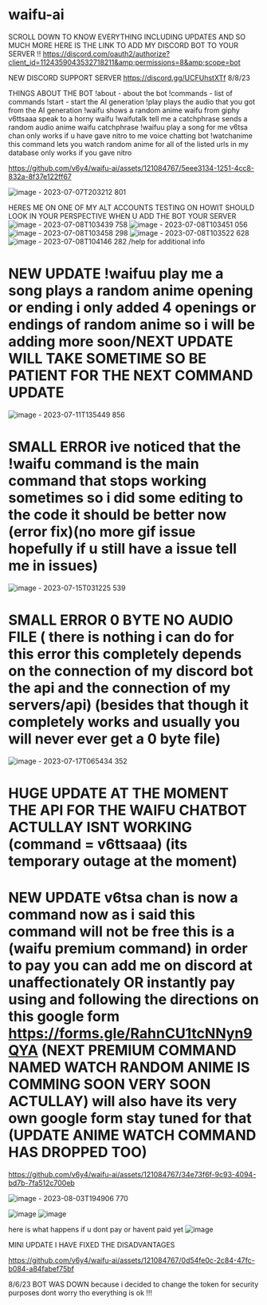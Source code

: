 # waifu-ai
SCROLL DOWN TO KNOW EVERYTHING INCLUDING UPDATES AND SO MUCH MORE HERE IS THE LINK TO ADD MY DISCORD BOT TO YOUR SERVER !!
[https://discord.com/oauth2/authorize?client_id=1124359043532718211&amp;permissions=8&amp;scope=bot  ](https://discord.com/api/oauth2/authorize?client_id=1124359043532718211&permissions=8&scope=applications.commands%20bot)

NEW DISCORD SUPPORT SERVER https://discord.gg/UCFUhstXTf 8/8/23

THINGS ABOUT THE BOT
!about - about the bot
!commands - list of commands
!start - start the AI generation
!play plays the audio that you got from the AI generation
!waifu shows a random anime waifu from giphy
v6ttsaaa speak to a horny waifu
!waifutalk tell me a catchphrase sends a random audio anime waifu catchphrase
!waifuu play a song for me
v6tsa chan only works if u have gave nitro to me voice chatting bot
!watchanime this command lets you watch random anime for all of the listed urls in my database only works if you gave nitro

https://github.com/v6y4/waifu-ai/assets/121084767/5eee3134-1251-4cc8-832a-8f37e122ff67

![image - 2023-07-07T203212 801](https://github.com/v6y4/waifu-ai/assets/121084767/9030cf52-5851-46d0-ad3a-35e3d61438f9)





HERES ME ON ONE OF MY ALT ACCOUNTS TESTING ON HOWIT SHOULD LOOK IN YOUR PERSPECTIVE WHEN U ADD THE BOT YOUR SERVER ![image - 2023-07-08T103439 758](https://github.com/v6y4/waifu-ai/assets/121084767/be898ebd-7e32-46ce-968e-055966472ca7)
![image - 2023-07-08T103451 056](https://github.com/v6y4/waifu-ai/assets/121084767/de705abc-c5ea-4d0c-993d-94ae98283526)
![image - 2023-07-08T103458 298](https://github.com/v6y4/waifu-ai/assets/121084767/81877f49-96d6-41ce-b2bb-5f848f87e396)
![image - 2023-07-08T103522 628](https://github.com/v6y4/waifu-ai/assets/121084767/64964715-6d45-4cef-ba42-7d6ba088ccfb)
![image - 2023-07-08T104146 282](https://github.com/v6y4/waifu-ai/assets/121084767/0aaa5811-6156-4613-887a-cc36f91e4ced)
/help for additional info
# NEW UPDATE !waifuu play me a song plays a random anime opening or ending i only added 4 openings or endings of random anime so i will be adding more soon/NEXT UPDATE WILL TAKE SOMETIME SO BE PATIENT FOR THE NEXT COMMAND UPDATE 
![image - 2023-07-11T135449 856](https://github.com/v6y4/waifu-ai/assets/121084767/2d92b82d-7e7d-4370-bb49-6aca30a8ffd6)
# SMALL ERROR ive noticed that the !waifu command is the main command that stops working sometimes so i did some editing to the code it should be better now (error fix)(no more gif issue hopefully if u still have a issue tell me in issues)
![image - 2023-07-15T031225 539](https://github.com/v6y4/waifu-ai/assets/121084767/4a56f616-0f30-470c-825f-ee808f5c0bec)
# SMALL ERROR 0 BYTE NO AUDIO FILE ( there is nothing i can do for this error this completely depends on the connection of my discord bot the api and the connection of my servers/api) (besides that though it completely works and usually you will never ever get a 0 byte file)
![image - 2023-07-17T065434 352](https://github.com/v6y4/waifu-ai/assets/121084767/6a0ae17f-a67b-4564-b619-85ae03c93945)
# HUGE UPDATE AT THE MOMENT THE API FOR THE WAIFU CHATBOT ACTULLAY ISNT WORKING (command = v6ttsaaa) (its temporary outage at the moment) 

# NEW UPDATE v6tsa chan is now a command now as i said this command will not be free this is a (waifu premium command) in order to pay you can add me on discord at unaffectionately OR instantly pay using and following the directions on this google form https://forms.gle/RahnCU1tcNNyn9QYA (NEXT PREMIUM COMMAND NAMED WATCH RANDOM ANIME IS COMMING SOON VERY SOON ACTULLAY) will also have its very own google form stay tuned for that (UPDATE ANIME WATCH COMMAND HAS DROPPED TOO)


https://github.com/v6y4/waifu-ai/assets/121084767/34e73f6f-9c93-4094-bd7b-7fa512c700eb

![image - 2023-08-03T194906 770](https://github.com/v6y4/waifu-ai/assets/121084767/ea32f56f-7c3d-48f6-9314-2c650a66756c)

![image](https://github.com/v6y4/waifu-ai/assets/121084767/1eb768d3-6eb3-480d-9b38-3154b6ed55d4)
![image](https://github.com/v6y4/waifu-ai/assets/121084767/1178b47f-b398-48f8-91c3-35a875a776a4)

here is what happens if u dont pay or havent paid yet
![image](https://github.com/v6y4/waifu-ai/assets/121084767/6484c8a8-9a28-47d4-a9a5-9b325a5077ca)

MINI UPDATE I HAVE FIXED THE DISADVANTAGES


https://github.com/v6y4/waifu-ai/assets/121084767/0d54fe0c-2c84-47fc-b084-a84fabef75bf


8/6/23 BOT WAS DOWN because i decided to change the token for security purposes dont worry tho everything is ok !!!
